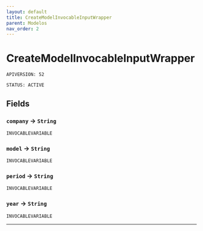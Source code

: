 ```yaml
---
layout: default
title: CreateModelInvocableInputWrapper
parent: Modelos
nav_order: 2
---
```


# CreateModelInvocableInputWrapper

`APIVERSION: 52`

`STATUS: ACTIVE`

## Fields

### `company` → `String`

`INVOCABLEVARIABLE`

### `model` → `String`

`INVOCABLEVARIABLE`

### `period` → `String`

`INVOCABLEVARIABLE`

### `year` → `String`

`INVOCABLEVARIABLE`

---
